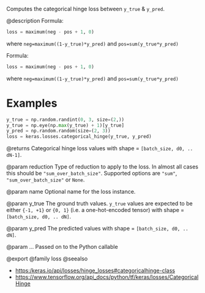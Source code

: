 Computes the categorical hinge loss between `y_true` & `y_pred`.

@description
Formula:

```python
loss = maximum(neg - pos + 1, 0)
```

where `neg=maximum((1-y_true)*y_pred)` and `pos=sum(y_true*y_pred)`

Formula:

```python
loss = maximum(neg - pos + 1, 0)
```

where `neg=maximum((1-y_true)*y_pred)` and `pos=sum(y_true*y_pred)`

# Examples
```python
y_true = np.random.randint(0, 3, size=(2,))
y_true = np.eye(np.max(y_true) + 1)[y_true]
y_pred = np.random.random(size=(2, 3))
loss = keras.losses.categorical_hinge(y_true, y_pred)
```

@returns
Categorical hinge loss values with shape = `[batch_size, d0, .. dN-1]`.

@param reduction
Type of reduction to apply to the loss. In almost all cases
this should be `"sum_over_batch_size"`.
Supported options are `"sum"`, `"sum_over_batch_size"` or `None`.

@param name
Optional name for the loss instance.

@param y_true
The ground truth values. `y_true` values are expected to be
either `{-1, +1}` or `{0, 1}` (i.e. a one-hot-encoded tensor) with
shape = `[batch_size, d0, .. dN]`.

@param y_pred
The predicted values with shape = `[batch_size, d0, .. dN]`.

@param ...
Passed on to the Python callable

@export
@family loss
@seealso
+ <https:/keras.io/api/losses/hinge_losses#categoricalhinge-class>
+ <https://www.tensorflow.org/api_docs/python/tf/keras/losses/CategoricalHinge>

